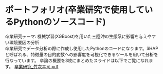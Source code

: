 # ポートフォリオ(卒業研究で使用しているPythonのソースコード)
卒業研究テーマ: 機械学習(XGBoost)を用いた三陸沖の生態系に影響を与えやすい環境要因の分析  
卒業研究でデータ分析の際に作成し使用したPythonのコードになります。SHAPと呼ばれる、特徴量の目的変数への影響度を可視化できるツールを用いて分析を行なっています。
卒論の概要を3枚にまとめたスライドは以下でご覧になれます。
[卒業研究_竹次幸司.pdf](https://github.com/taketsugukoji/python_portfolio/files/11132280/_.pdf)
